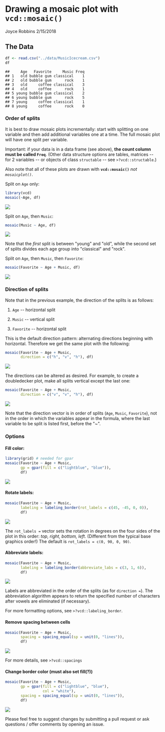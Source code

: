 Drawing a mosaic plot with `vcd::mosaic()`
================
Joyce Robbins
2/15/2018

The Data
--------

``` r
df <- read.csv("../data/MusicIcecream.csv")
df
```

    ##     Age   Favorite     Music Freq
    ## 1   old bubble gum classical    1
    ## 2   old bubble gum      rock    1
    ## 3   old     coffee classical    3
    ## 4   old     coffee      rock    1
    ## 5 young bubble gum classical    2
    ## 6 young bubble gum      rock    5
    ## 7 young     coffee classical    1
    ## 8 young     coffee      rock    0

### Order of splits

It is best to draw mosaic plots incrementally: start with splitting on one variable and then add additional variables one at a time. The full mosaic plot will have one split per variable.

Important: if your data is in a data frame (see above), **the count column must be called `Freq`**. (Other data structure options are tables, matrices -- for 2 variables -- or objects of class `structable` -- see `>?vcd::structable`.)

Also note that all of these plots are drawn with **`vcd::mosaic()`** *not `mosaicplot()`*.

Split on `Age` only:

``` r
library(vcd)
mosaic(~Age, df)
```

<img src="mosaic_files/figure-markdown_github/unnamed-chunk-2-1.png" style="display: block; margin: auto;" />

Split on `Age`, then `Music`:

``` r
mosaic(Music ~ Age, df)
```

<img src="mosaic_files/figure-markdown_github/unnamed-chunk-3-1.png" style="display: block; margin: auto;" />

Note that the *first* split is between "young" and "old", while the second set of splits divides each age group into "classical" and "rock".

Split on `Age`, then `Music`, then `Favorite`:

``` r
mosaic(Favorite ~ Age + Music, df)
```

<img src="mosaic_files/figure-markdown_github/unnamed-chunk-4-1.png" style="display: block; margin: auto;" />

### Direction of splits

Note that in the previous example, the direction of the splits is as follows:

1.  `Age` -- horizontal split

2.  `Music` -- vertical split

3.  `Favorite` -- horizontal split

This is the default direction pattern: alternating directions beginning with horizontal. Therefore we get the same plot with the following:

``` r
mosaic(Favorite ~ Age + Music, 
       direction = c("h", "v", "h"), df)
```

<img src="mosaic_files/figure-markdown_github/unnamed-chunk-5-1.png" style="display: block; margin: auto;" />

The directions can be altered as desired. For example, to create a doubledecker plot, make all splits vertical except the last one:

``` r
mosaic(Favorite ~ Age + Music,
       direction = c("v", "v", "h"), df)
```

<img src="mosaic_files/figure-markdown_github/unnamed-chunk-6-1.png" style="display: block; margin: auto;" />

Note that the direction vector is in order of splits (`Age`, `Music`, `Favorite`), not in the order in which the variables appear in the formula, where the last variable to be split is listed first, before the "~".

### Options

#### Fill color:

``` r
library(grid) # needed for gpar
mosaic(Favorite ~ Age + Music, 
       gp = gpar(fill = c("lightblue", "blue")),
       df)
```

<img src="mosaic_files/figure-markdown_github/unnamed-chunk-7-1.png" style="display: block; margin: auto;" />

#### Rotate labels:

``` r
mosaic(Favorite ~ Age + Music, 
       labeling = labeling_border(rot_labels = c(45, -45, 0, 0)),
       df)
```

<img src="mosaic_files/figure-markdown_github/unnamed-chunk-8-1.png" style="display: block; margin: auto;" />

The `rot_labels =` vector sets the rotation in degrees on the four sides of the plot in this order: *top, right, bottom, left*. (Different from the typical base graphics order!) The default is `rot_labels = c(0, 90, 0, 90)`.

#### Abbreviate labels:

``` r
mosaic(Favorite ~ Age + Music, 
       labeling = labeling_border(abbreviate_labs = c(3, 1, 6)), 
       df)
```

<img src="mosaic_files/figure-markdown_github/unnamed-chunk-9-1.png" style="display: block; margin: auto;" />

Labels are abbreviated in the order of the splits (as for `direction =`). The abbreviation algorithm appears to return the specified number of characters after vowels are eliminated (if necessary).

For more formatting options, see `>?vcd::labeling_border`.

#### Remove spacing between cells

``` r
mosaic(Favorite ~ Age + Music,
       spacing = spacing_equal(sp = unit(0, "lines")),
       df)
```

<img src="mosaic_files/figure-markdown_github/unnamed-chunk-10-1.png" style="display: block; margin: auto;" />

For more details, see `>?vcd::spacings`

#### Change border color (must also set fill(?))

``` r
mosaic(Favorite ~ Age + Music,
       gp = gpar(fill = c("lightblue", "blue"),
                 col = "white"),
       spacing = spacing_equal(sp = unit(0, "lines")),
       df)
```

<img src="mosaic_files/figure-markdown_github/unnamed-chunk-11-1.png" style="display: block; margin: auto;" />

Please feel free to suggest changes by submitting a pull request or ask questions / offer comments by opening an issue.
